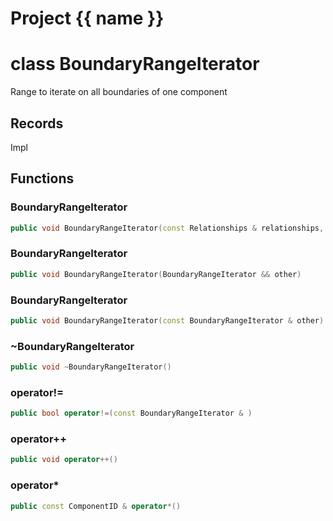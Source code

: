 <script setup>
import {useRoute} from 'vitepress'
const {path} = useRoute()
const tokens = path.split('/')
const words = tokens[2].split('-');
for (let i = 0; i < words.length; i++) {
    words[i] = words[i].charAt(0).toUpperCase() + words[i].slice(1);
    words[i] = words[i].replace('geode', 'Geode')
}
const name = words.join('-');
</script>
# Project {{ name }}

# class BoundaryRangeIterator


 Range to iterate on all boundaries of one component



## Records

Impl



## Functions

### BoundaryRangeIterator

```cpp
public void BoundaryRangeIterator(const Relationships & relationships, const uuid & component_id)
```


### BoundaryRangeIterator

```cpp
public void BoundaryRangeIterator(BoundaryRangeIterator && other)
```


### BoundaryRangeIterator

```cpp
public void BoundaryRangeIterator(const BoundaryRangeIterator & other)
```


### ~BoundaryRangeIterator

```cpp
public void ~BoundaryRangeIterator()
```


### operator!=

```cpp
public bool operator!=(const BoundaryRangeIterator & )
```


### operator++

```cpp
public void operator++()
```


### operator*

```cpp
public const ComponentID & operator*()
```





